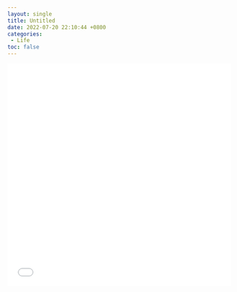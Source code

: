```yaml
---
layout: single
title: Untitled
date: 2022-07-20 22:10:44 +0800
categories: 
 - Life
toc: false
---
```



<iframe src="//player.bilibili.com/player.html?aid=457697599&bvid=BV1U5411L77d&cid=252243787&page=1&high_quality=1&danmaku=0" allowfullscreen="allowfullscreen" width="100%" height="500" scrolling="no" frameborder="0" sandbox="allow-top-navigation allow-same-origin allow-forms allow-scripts"> </iframe>